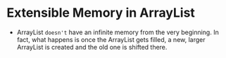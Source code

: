 # **Extensible Memory in ArrayList**
- ArrayList `doesn't` have an infinite memory from the very beginning. In fact, what happens is once the ArrayList gets filled, a new, larger ArrayList is created and the old one is shifted there.